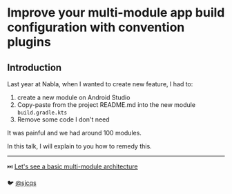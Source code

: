 # Improve your multi-module app build configuration with convention plugins

## Introduction

Last year at Nabla, when I wanted to create new feature, I had to:
1. create a new module on Android Studio
2. Copy-paste from the project README.md into the new module `build.gradle.kts`
3. Remove some code I don't need

It was painful and we had around 100 modules.

In this talk, I will explain to you how to remedy this.

---
⏭️ [ Let's see a basic multi-module architecture](1-multi-module-schema.md)

🐦 [@sjcqs](https://twitter.com/sjcqs)
